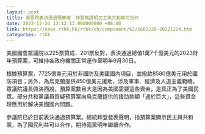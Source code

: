 ```yaml
---
layout: post
title: 美眾院表決通過預算案　拜登稱證明民主與共和黨可合作
date: 2022-12-24 13:12:13.000000000 +08:00
link: https://news.rthk.hk/rthk/ch/component/k2/1681220-20221224.htm
categories: rthk
---
```


美國國會眾議院以225票贊成、201票反對，表決通過總值1萬7千億美元的2023財年預算案，可維持各政府機關正常運作至明年9月30日。

根據預算案，7725億美元用於非國防及美國國內項目，並撥款8580億美元用於國防項目；另外，為烏克蘭提供450億美元援助，涉及軍事、經濟及人道主義範疇。眾議院議長佩洛西說，預算案數目大是因為美國需要這些資金，是真正為了美國民眾。部分共和黨議員質疑預算案向烏克蘭提供的援助款額「過於巨大」，這些資金理應用於解決美國國內問題。 

參議院已於日前表決通過預算案。總統拜登發表聲明，指預算案顯示民主與共和黨，為了國民利益可以合作，期待兩黨明年繼續合作。
